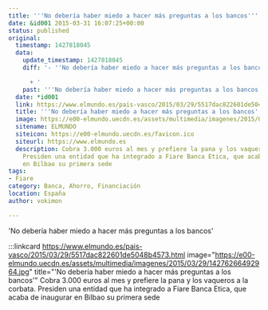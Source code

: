 ```yaml
---
title: '''No debería haber miedo a hacer más preguntas a los bancos'''
date: &id001 2015-03-31 16:07:25+00:00
status: published
original:
  timestamp: 1427818045
  data:
    update_timestamp: 1427818045
    diff: '- ''No debería haber miedo a hacer más preguntas a los bancos''

      + '
    past: '''No debería haber miedo a hacer más preguntas a los bancos'''
  date: *id001
  link: https://www.elmundo.es/pais-vasco/2015/03/29/5517dac822601de5048b4573.html
  title: '''No debería haber miedo a hacer más preguntas a los bancos'''
  image: https://e00-elmundo.uecdn.es/assets/multimedia/imagenes/2015/03/29/14276266492964.jpg
  sitename: ELMUNDO
  siteicon: https://e00-elmundo.uecdn.es/favicon.ico
  siteurl: https://www.elmundo.es
  description: Cobra 3.000 euros al mes y prefiere la pana y los vaqueros a la corbata.
    Presiden una entidad que ha integrado a Fiare Banca Etica, que acaba de inaugurar
    en Bilbao su primera sede
tags:
- Fiare
category: Banca, Ahorro, Financiación
location: España
author: vokimon

---
```

'No debería haber miedo a hacer más preguntas a los bancos'

:::linkcard https://www.elmundo.es/pais-vasco/2015/03/29/5517dac822601de5048b4573.html image="https://e00-elmundo.uecdn.es/assets/multimedia/imagenes/2015/03/29/14276266492964.jpg" title="'No debería haber miedo a hacer más preguntas a los bancos'"
    Cobra 3.000 euros al mes y prefiere la pana y los vaqueros a la corbata. Presiden una entidad que ha integrado a Fiare Banca Etica, que acaba de inaugurar en Bilbao su primera sede

